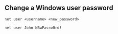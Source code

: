 ## Change a Windows user password
```
net user <username> <new_password>
```
```
net user John N3wPassw0rd!
```